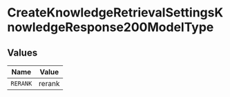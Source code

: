 # CreateKnowledgeRetrievalSettingsKnowledgeResponse200ModelType


## Values

| Name     | Value    |
| -------- | -------- |
| `RERANK` | rerank   |